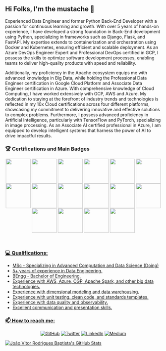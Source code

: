 ## Hi Folks, I'm the mustache 👋

<!--
**helpthx/helpthx** is a ✨ _special_ ✨ repository because its `README.md` (this file) appears on your GitHub profile.

Here are some ideas to get you started:

- 🔭 I’m currently working on ...
- 🌱 I’m currently learning ...
- 👯 I’m looking to collaborate on ...
- 🤔 I’m looking for help with ...
- 💬 Ask me about ...
- 📫 How to reach me: ...
- 😄 Pronouns: ...
- ⚡ Fun fact: ...
-->

Experienced Data Engineer and former Python Back-End Developer with a passion for continuous learning and growth. With over 5 years of hands-on experience, I have developed a strong foundation in Back-End development using Python, specializing in frameworks such as Django, Flask, and FastAPI. My expertise extends to containerization and orchestration using Docker and Kubernetes, ensuring efficient and scalable deployment. As an Azure DevOps Engineer Expert and Professional DevOps certified in GCP, I possess the skills to optimize software development processes, enabling teams to deliver high-quality products with speed and reliability. 

Additionally, my proficiency in the Apache ecosystem equips me with advanced knowledge in Big Data, while holding the Professional Data Engineer certification in Google Cloud Platform and Associate Data Engineer certification in Azure.
With comprehensive knowledge of Cloud Computing, I have worked extensively with GCP, AWS and Azure. My dedication to staying at the forefront of industry trends and technologies is reflected in my 10x Cloud certifications across four different platforms, showcasing my commitment to delivering innovative and effective solutions to complex problems.
Furthermore, I possess advanced proficiency in Artificial Intelligence, particularly with TensorFlow and PyTorch, specializing in image processing. As an Associate AI certified professional in Azure, I am equipped to develop intelligent systems that harness the power of AI to drive impactful results.


### :trophy: Certifications and Main Badges
<p align="center">
<!-- GCP ACE -->
<img align='center' src='https://miro.medium.com/max/800/1*T59fnCvp71WqNeuytWGorA.png' width='80"'>
<a href="https://www.credential.net/747ba600-6f71-4a88-8316-3527679a1691">
<!-- GCP PDE -->
<img align='center' src='https://miro.medium.com/max/1200/1*T0_akZfhC_BmZNc0znAtdQ.png' width='80"'></a>
<a href="https://www.credential.net/0349897e-8d38-4131-91d5-537a91fe4e22">
<!-- GCP PCA -->
<img align='center' src='https://miro.medium.com/v2/resize:fit:300/0*puFT00gVK-7ik0Bt.png' width='80"'></a>
<a href="https://www.credential.net/fdcd8520-89ff-4980-9eaa-0f34d523a4ca">
<!-- GCP PCDO -->
<img align='center' src='https://miro.medium.com/v2/resize:fit:520/1*HEvYt-yL78Oxg3fpP6EpqA.png' width='80"'></a>
<a href="https://www.credential.net/5bef4496-e62a-44b6-a894-a14e7d2dbd53#gs.ovxmk3">
<!-- AZU 900 -->
<img align='center' src='https://images.credly.com/size/340x340/images/be8fcaeb-c769-4858-b567-ffaaa73ce8cf/image.png' width='80"'></a>
<a href="https://www.credly.com/badges/63104e7a-59d6-45fe-94fa-ce58ab2dce8b">
<!-- AZU 104 -->	
<img align='center' src='https://images.credly.com/size/340x340/images/336eebfc-0ac3-4553-9a67-b402f491f185/azure-administrator-associate-600x600.png' width='80"'></a>
<a href="https://www.credly.com/badges/8240a0f7-bc12-4ecb-b94a-08c5501547c1">
<!-- AZU 100 -->	
<img align='center' src='https://images.credly.com/size/340x340/images/61f56aa4-16fd-403c-90bc-1d90dba1fa99/image.png' width='80"'></a>	
<a href="https://www.youracclaim.com/earner/earned/badge/4b0974aa-b167-4faa-acc0-a3348d877dd5">
<!-- AZU DATA ENG -->	
<img align='center' src='https://images.credly.com/size/340x340/images/61542181-0e8d-496c-a17c-3d4bf590eda1/azure-data-engineer-associate-600x600.png' width='80"'></a>	
<a href="https://www.credly.com/badges/9b945d04-b068-451b-9549-df14c140482e">
<!-- AZU 400 -->	
<img align='center' src='https://images.credly.com/size/340x340/images/c3ab66f8-5d59-4afa-a6c2-0ba30a1989ca/CERT-Expert-DevOps-Engineer-600x600.png' width='80"'></a>	
<a href="https://www.credly.com/badges/2a72f932-e43f-4f96-985f-19fdd67b2882">
<!-- AWS P -->
<img align='center' src='https://images.credly.com/size/340x340/images/00634f82-b07f-4bbd-a6bb-53de397fc3a6/image.png' width='80"'></a>
<a href="https://www.credly.com/badges/b32c18ae-5e59-49e9-b56a-58f00b3d09da">
<!-- ALI ACA -->	
<img align='center' src='https://hotmart.s3.amazonaws.com/product_contents/86999429-773b-46d4-bd17-00b2086c1575/badge_associate.png' width='80"'></a>
<a href="https://www.youracclaim.com/badges/b2728ae5-09bd-42ca-8e75-c5ea827cd63e">
<!-- OCI ARQ -->
<img align='center' src='https://images.youracclaim.com/size/680x680/images/a0c90a95-7b12-4b51-a8a5-59887be2c399/08_Associate_OCI_Architect_2019.png' width='80"'></a>
<a href="https://www.youracclaim.com/earner/earned/badge/d23b227e-8ae3-4d67-b8c7-93db85f6ce04">
<!-- OCI ACA -->
<img align='center' src='https://images.youracclaim.com/size/680x680/images/697cf123-74b0-4356-9055-9973471d26d6/03_Oracle_Cloud_Infrastructure_Foundations_Associate.png' width='80"'></a>
<!-- SCALA -->
<img align='center' src='https://images.credly.com/size/340x340/images/0c067956-9a64-45ee-8471-c794e3e3f57c/Data_Science_with_Scala_-_Pwr_by_Lightbend.png' width='80"'></a>
<a href="https://www.credly.com/badges/9c610b61-bd47-4966-a696-b894a729c302">
<!-- AIRFLOW -->
<img align='center' src='https://www.astronomer.io/archive/4fecD6QTOzMLknuy1rclzk/cab359d051ac2436625560c4927ce804/astronomer_rebranded_certbadge1.png?w=388&h=343&fm=webp' width='80"'></a>
<a href="https://www.credly.com/badges/71787b4c-e0b3-4f91-abc0-b466bc6e0bc9">
<!-- FKK FUN -->
<img align='center' src='https://miro.medium.com/max/400/0*53zG2vyo0yJuEpFr' width='80"'>
<a href="https://www.credential.net/dc73874c-ecb8-4829-bbfe-8ff44d524676#gs.thdxnh">
</p>
<br>
<!-- <p align="center">
Remaning bagdes 
<a href="https://www.youracclaim.com/badges/f8b82443-3d07-4885-9d43-9a611ab1575c"><img align='center' src='https://images.youracclaim.com/size/110x110/images/640641c6-0917-430b-b319-88d5e0eeb8eb/Cloud_Native_Sec_Conf_-_Data_Security.png' width='80"'></a>
<a href="https://www.youracclaim.com/badges/34aaf519-f4c9-4730-9397-e91eb478d09f"><img align='center' src='https://images.youracclaim.com/size/110x110/images/01d39c6e-56b8-41d2-b994-fb9d4587240f/Cloud_Native_Sec_Conf_-_DevSecOps_Security.png' width='80"'></a>
<a href="https://www.youracclaim.com/badges/805208f1-20e4-4910-9884-a6436d9f2ac2"><img align='center' src='https://images.youracclaim.com/size/110x110/images/d0d5241d-ffd7-432d-963d-fc5a0dcdc51a/Cloud_Native_Sec_Conf_-_App_Security.png' width='80"'></a>
<a href="https://www.youracclaim.com/earner/earned/badge/517685d1-0fd2-49a9-864e-adecdc748796"><img align='center' src='https://images.youracclaim.com/size/340x340/images/9790dda7-31ee-4a00-b002-c22fdd5108c7/Hybrid_Cloud_Conf_-_Microservices_Architect.png' width='80"'></a>
<a href="https://www.youracclaim.com/earner/earned/badge/c18fbf89-2185-4fd8-9a0d-8e126e4fd401"><img align='center' src='https://images.youracclaim.com/size/340x340/images/f44e24a1-5c29-425f-8c6e-37d29394bb7f/Hybrid_Cloud_Conf_-_Pipeline_Builder.png' width='80"'></a>
<a href="https://www.youracclaim.com/earner/earned/badge/0bc42ac7-894a-4f3e-9971-af4305fb21d1"><img align='center' src='https://images.youracclaim.com/size/340x340/images/a40ea06f-2c9f-419d-848b-67864fd2f4ba/Hybrid_Cloud_Conf_-_Serverless_Innovator.png' width='80"'></a>
<a href="https://www.youracclaim.com/earner/earned/badge/221d7c72-4354-4988-bb11-c3b10f98708b"><img align='center' src='https://images.youracclaim.com/size/340x340/images/5e783b30-fa40-40ba-b457-be9bacdb116c/Hybrid_Cloud_Conf_-_Service_Mesh_Networker.png' width='80"'></a>
<a href="https://www.youracclaim.com/earner/earned/badge/6d0a509d-68ea-488b-b50d-6cb500289b0f"><img align='center' src='https://images.youracclaim.com/size/340x340/images/12c8f55d-bcf7-4465-a176-411d42b006a4/Hybrid_Cloud_Conf_-_App_Sec_and_Threat_Modler.png' width='80"'></a>
<a href="https://www.youracclaim.com/earner/earned/badge/ce1ad7ff-e90c-4c4d-9947-f1451f16b6a6"><img align='center' src='https://images.youracclaim.com/size/340x340/images/9e7cb55c-f086-44f1-aad9-9f64b09a5f43/Hybrid_Cloud_Conf_-_App_Developer.png' width='80"'></a>
Open source Big data 
<a href="https://www.youracclaim.com/badges/9c610b61-bd47-4966-a696-b894a729c302"><img align='center' src='https://images.youracclaim.com/images/0c067956-9a64-45ee-8471-c794e3e3f57c/Data%2BScience%2Bwith%2BScala%2B-%2BPwr%2Bby%2BLightbend.png' width='80"'></a>
<a href="https://www.youracclaim.com/badges/940a59a9-2db4-46f2-ae12-97272c4eedf6"><img align='center' src='https://images.youracclaim.com/size/110x110/images/08216781-93cb-4ba1-8110-8eb3401fa8ce/Docker%2BEssentials%2B-%2BISDN.png' width='80"'></a>
<a href="https://www.youracclaim.com/badges/8d12a31c-aeb1-45de-8e56-19b9450f299c"><img align='center' src='https://images.youracclaim.com/size/110x110/images/b4e6cd62-b23f-4166-88a4-37f7f636efc4/Big%2BData%2BFound%2BLevel%2B2%2B-%2BCC%2Bv2.png' width='80"'></a>
<a href="https://www.youracclaim.com/badges/46757a43-1582-4987-9542-447b3f515592"><img align='center' src='https://images.youracclaim.com/size/110x110/images/73ac7b07-679c-4c0e-94d9-8b9dc11efe59/Applied%2BData%2BScience%2Bwith%2BPython.png' width='80"'></a>
<a href="https://www.youracclaim.com/badges/08d19b51-ee37-4b07-9145-bd5a3929bc12"><img align='center' src='https://images.youracclaim.com/size/340x340/images/b0607951-b6f7-47d0-af16-7112971ab2ef/Cloud_Core_-_Developer_Skills_Network_-_v3.png' width='80"'></a>
<a href="https://www.youracclaim.com/badges/01bdc027-8cf5-4d4b-b119-52ec262ee1da"><img align='center' src='https://images.youracclaim.com/size/110x110/images/747c6cdd-e728-446a-8e32-bbfb58fc04c7/Deep%2BLearning%2B-%2BKnowledge%2B2%2BStars.png' width='80"'></a>
<a href="https://www.youracclaim.com/badges/8522f97c-e7c4-4586-9161-c5e644d7a0a2"><img align='center' src='https://images.youracclaim.com/size/110x110/images/14b04d02-e1c3-4278-86e7-bbc9104a483f/Hadoop%2BData%2BFound%2BLevel%2B2%2B-%2BCC%2Bv2.png' width='80"'></a>
<a href="https://www.youracclaim.com/badges/7b2a7c13-13c9-4523-a340-2ca7bf7fe377"><img align='center' src='https://images.youracclaim.com/images/c8d631fd-477d-4879-bc66-340086f2e518/Hadoop%2BData%2BAccess%2BLevel%2B2%2B-%2BCC%2B-%2B2019.png' width='80"'></a>
<a href="https://www.youracclaim.com/badges/cb09310f-7459-4d1d-a27a-38026f771814"><img align='center' src='https://images.youracclaim.com/images/a4096c19-d5e8-4145-838c-88832a1503f2/Hadoop%2BAdministration%2BLevel%2B2%2B-%2BCC%2B-%2B2019.png' width='80"'></a>
<a href="https://www.youracclaim.com/badges/b3ad5d8c-706b-4415-b23a-8ba700fdabd0"><img align='center' src='https://images.youracclaim.com/size/110x110/images/051ed1ba-7b7e-43e8-9d65-4287e61fc9aa/Hadoop%2BProgramming%2BLevel%2B2%2B-%2BCC%2B-%2B2019.png' width='80"'></a>
<a href="https://www.youracclaim.com/earner/earned/badge/c309d5fe-ef6c-4f0f-828d-aca5279af741"><img align='center' src='https://images.youracclaim.com/size/340x340/images/15e0b822-1ee8-461b-820b-0f015c9f0cd4/Scala_Pgrm_for_Data_Sci_Level_2_-_CC_-_2019.png' width='80"'></a>
</p>
-->


### :computer: Qualifications:
 - MSc - Specializing in Advanced Computation and Data Science (Doing)
 - 5+ years of experience in Data Engineering.
 - BEngg - Bachelor of Engineering.
 - Experience with AWS, Azure, CGP, Apache Spark, and other big data technologies.
 - Experience with dimensional modeling and data warehousing.
 - Experience with unit testing, clean code, and standards templates.
 - Experience with data quality and observability.
 - Excellent communication and presentation skills.


### 📫 How to reach me: 
<p align="center">
	<a href="https://github.com/helpthx"><img src="https://img.shields.io/github/followers/helpthx.svg?label=GitHub&style=social" alt="GitHub"></a>
	<a href="https://twitter.com/helpyhx"><img src="https://img.shields.io/twitter/follow/helpyhx?label=Twitter&style=social" alt="Twitter"></a>
	<a href="https://www.linkedin.com/in/jo%C3%A3o-vitor-rodrigues-baptista-4a3546149/"><img src="https://img.shields.io/badge/LinkedIn--_.svg?style=social&logo=linkedin" alt="LinkedIn"></a>
  <a href="https://medium.com/@helpthx"><img src="https://img.shields.io/badge/Medium--_.svg?style=social&logo=medium" alt="Medium">
</p>

![João Vitor Rodrigues Baptista's GitHub Stats](https://github-readme-stats.vercel.app/api?username=helpthx&show_icons=true)

